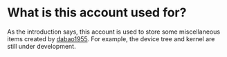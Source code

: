 # What is this account used for?
As the introduction says, this account is used to store some miscellaneous items created by [dabao1955](https://github.com/dabao1955). For example, the device tree and kernel are still under development.

